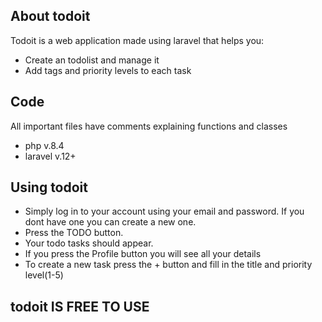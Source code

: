 ## About todoit

Todoit is a web application made using laravel that helps you:

- Create an todolist and manage it
- Add tags and priority levels to each task

## Code
All important files have comments explaining functions and classes
- php v.8.4
- laravel v.12+

## Using todoit
- Simply log in to your account using your email and password. If you dont have one you can create a new one.
- Press the TODO button.
- Your todo tasks should appear.
- If you press the Profile button you will see all your details
- To create a new task press the + button and fill in the title and priority level(1-5)

## todoit IS FREE TO USE
